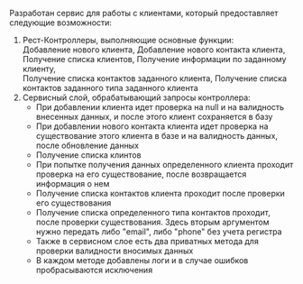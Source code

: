 Разработан сервис для работы с клиентами, который предоставляет следующие возможности:  
1) Рест-Контроллеры, выполняющие основные функции:  
   Добавление нового клиента, Добавление нового контакта клиента, Получение списка клиентов, Получение информации по заданному клиенту,  
   Получение списка контактов заданного клиента, Получение списка контактов заданного типа заданного клиента  
2) Сервисный слой, обрабатывающий запросы контроллера:  
   * При добавлении клиента идет проверка на null и на валидность внесенных данных, и после этого клиент сохраняется в базу  
   * При добавлении нового контакта клиента идет проверка на существование этого клиента в базе и на валидность данных, после обновление данных  
   * Получение списка клинтов  
   * При попытке получения данных определенного клиента проходит проверка на его существование, после возвращается информация о нем  
   * Получение списка контактов клиента проходит после проверки его существования  
   * Получение списка определенного типа контактов проходит, после проверки существования. Здесь вторым аргументом нужно передать либо "email", либо "phone" без учета регистра  
   * Также в сервисном слое есть два приватных метода для проверки валидности вносимых данных  
   * В каждом методе добавлены логи и в случае ошибков пробрасываются исключения  
